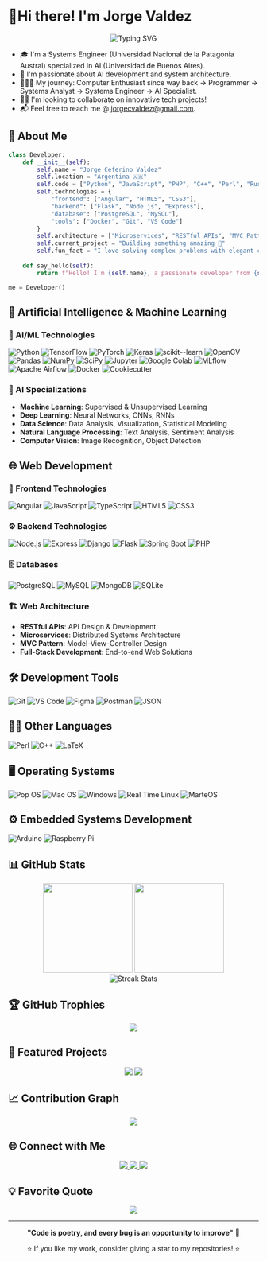 # 🖖Hi there! I'm Jorge Valdez 

<div align="center">
  <img src="https://readme-typing-svg.herokuapp.com?font=Fira+Code&pause=1000&color=2F81F7&center=true&vCenter=true&width=450&lines=AI+Systems+Engineer;Former+Systems+Analyst;Passionate+Programmer;Computer+Enthusiast" alt="Typing SVG" />
</div>

- 🎓 I'm a Systems Engineer (Universidad Nacional de la Patagonia Austral) specialized in AI (Universidad de Buenos Aires).
- 🧠 I'm passionate about AI development and system architecture.
- 👨🏻‍💻 My journey:  Computer Enthusiast since way back → Programmer → Systems Analyst → Systems Engineer → AI Specialist.
- 🤝🏻 I'm looking to collaborate on innovative tech projects!
- 📬 Feel free to reach me @ jorgecvaldez@gmail.com.

## 🚀 About Me

```python
class Developer:
    def __init__(self):
        self.name = "Jorge Ceferino Valdez"
        self.location = "Argentina 🇦🇷"
        self.code = ["Python", "JavaScript", "PHP", "C++", "Perl", "Rust"]
        self.technologies = {
            "frontend": ["Angular", "HTML5", "CSS3"],
            "backend": ["Flask", "Node.js", "Express"],
            "database": ["PostgreSQL", "MySQL"],
            "tools": ["Docker", "Git", "VS Code"]
        }
        self.architecture = ["Microservices", "RESTful APIs", "MVC Pattern"]
        self.current_project = "Building something amazing 🚀"
        self.fun_fact = "I love solving complex problems with elegant code"
    
    def say_hello(self):
        return f"Hello! I'm {self.name}, a passionate developer from {self.location}"

me = Developer()
```

## 🧠 Artificial Intelligence & Machine Learning

### 🤖 AI/ML Technologies
![Python](https://img.shields.io/badge/-Python-3776AB?style=for-the-badge&logo=python&logoColor=white)
![TensorFlow](https://img.shields.io/badge/-TensorFlow-FF6F00?style=for-the-badge&logo=tensorflow&logoColor=white)
![PyTorch](https://img.shields.io/badge/-PyTorch-EE4C2C?style=for-the-badge&logo=pytorch&logoColor=white)
![Keras](https://img.shields.io/badge/-Keras-D00000?style=for-the-badge&logo=keras&logoColor=white)
![scikit--learn](https://img.shields.io/badge/-scikit--learn-F7931E?style=for-the-badge&logo=scikit-learn&logoColor=white)
![OpenCV](https://img.shields.io/badge/-OpenCV-5C3EE8?style=for-the-badge&logo=opencv&logoColor=white)
![Pandas](https://img.shields.io/badge/-Pandas-150458?style=for-the-badge&logo=pandas&logoColor=white)
![NumPy](https://img.shields.io/badge/-NumPy-013243?style=for-the-badge&logo=numpy&logoColor=white)
![SciPy](https://img.shields.io/badge/-SciPy-8CAAE6?style=for-the-badge&logo=scipy&logoColor=white)
![Jupyter](https://img.shields.io/badge/-Jupyter-F37626?style=for-the-badge&logo=jupyter&logoColor=white)
![Google Colab](https://img.shields.io/badge/-Google_Colab-F9AB00?style=for-the-badge&logo=google-colab&logoColor=white)
![MLflow](https://img.shields.io/badge/-MLflow-0194E2?style=for-the-badge&logo=mlflow&logoColor=white)
![Apache Airflow](https://img.shields.io/badge/-Apache_Airflow-017CEE?style=for-the-badge&logo=apache-airflow&logoColor=white)
![Docker](https://img.shields.io/badge/-Docker-2496ED?style=for-the-badge&logo=docker&logoColor=white)
![Cookiecutter](https://img.shields.io/badge/-Cookiecutter-D4AA00?style=for-the-badge&logo=cookiecutter&logoColor=white)

### 🔬 AI Specializations
- **Machine Learning**: Supervised & Unsupervised Learning
- **Deep Learning**: Neural Networks, CNNs, RNNs
- **Data Science**: Data Analysis, Visualization, Statistical Modeling
- **Natural Language Processing**: Text Analysis, Sentiment Analysis
- **Computer Vision**: Image Recognition, Object Detection

## 🌐 Web Development

### 🎨 Frontend Technologies
![Angular](https://img.shields.io/badge/-Angular-DD0031?style=for-the-badge&logo=angular&logoColor=white)
![JavaScript](https://img.shields.io/badge/-JavaScript-F7DF1E?style=for-the-badge&logo=javascript&logoColor=black)
![TypeScript](https://img.shields.io/badge/-TypeScript-3178C6?style=for-the-badge&logo=typescript&logoColor=white)
![HTML5](https://img.shields.io/badge/-HTML5-E34F26?style=for-the-badge&logo=html5&logoColor=white)
![CSS3](https://img.shields.io/badge/-CSS3-1572B6?style=for-the-badge&logo=css3&logoColor=white)

### ⚙️ Backend Technologies
![Node.js](https://img.shields.io/badge/-Node.js-339933?style=for-the-badge&logo=node.js&logoColor=white)
![Express](https://img.shields.io/badge/-Express-000000?style=for-the-badge&logo=express&logoColor=white)
![Django](https://img.shields.io/badge/-Django-092E20?style=for-the-badge&logo=django&logoColor=white)
![Flask](https://img.shields.io/badge/-Flask-000000?style=for-the-badge&logo=flask&logoColor=white)
![Spring Boot](https://img.shields.io/badge/-Spring_Boot-6DB33F?style=for-the-badge&logo=spring-boot&logoColor=white)
![PHP](https://img.shields.io/badge/-PHP-777BB4?style=for-the-badge&logo=php&logoColor=white)

### 🗄️ Databases
![PostgreSQL](https://img.shields.io/badge/-PostgreSQL-336791?style=for-the-badge&logo=postgresql&logoColor=white)
![MySQL](https://img.shields.io/badge/-MySQL-4479A1?style=for-the-badge&logo=mysql&logoColor=white)
![MongoDB](https://img.shields.io/badge/-MongoDB-47A248?style=for-the-badge&logo=mongodb&logoColor=white)
![SQLite](https://img.shields.io/badge/-SQLite-003B57?style=for-the-badge&logo=sqlite&logoColor=white)


### 🏗️ Web Architecture
- **RESTful APIs**: API Design & Development
- **Microservices**: Distributed Systems Architecture
- **MVC Pattern**: Model-View-Controller Design
- **Full-Stack Development**: End-to-end Web Solutions

<!-- ## ☁️ Cloud & DevOps

![AWS](https://img.shields.io/badge/-AWS-FF9900?style=for-the-badge&logo=amazon-aws&logoColor=white)
![Google Cloud](https://img.shields.io/badge/-Google_Cloud-4285F4?style=for-the-badge&logo=google-cloud&logoColor=white)
![Azure](https://img.shields.io/badge/-Azure-0078D4?style=for-the-badge&logo=microsoft-azure&logoColor=white)
![Docker](https://img.shields.io/badge/-Docker-2496ED?style=for-the-badge&logo=docker&logoColor=white)
![Kubernetes](https://img.shields.io/badge/-Kubernetes-326CE5?style=for-the-badge&logo=kubernetes&logoColor=white) -->

## 🛠️ Development Tools

![Git](https://img.shields.io/badge/-Git-F05032?style=for-the-badge&logo=git&logoColor=white)
![VS Code](https://img.shields.io/badge/-VS_Code-007ACC?style=for-the-badge&logo=visual-studio-code&logoColor=white)
![Figma](https://img.shields.io/badge/-Figma-F24E1E?style=for-the-badge&logo=figma&logoColor=white)
![Postman](https://img.shields.io/badge/-Postman-FF6C37?style=for-the-badge&logo=postman&logoColor=white)
![JSON](https://img.shields.io/badge/-JSON-000000?style=for-the-badge&logo=json&logoColor=white)

## 😶‍🌫️ Other Languages

![Perl](https://img.shields.io/badge/-Perl-39457E?style=for-the-badge&logo=perl&logoColor=white)
![C++](https://img.shields.io/badge/-C++-00599C?style=for-the-badge&logo=cplusplus&logoColor=white)
![LaTeX](https://img.shields.io/badge/-LaTeX-43a34b?style=for-the-badge&logo=latex&logoColor=white)
<!-- ![Python](https://img.shields.io/badge/-Python-3776AB?style=for-the-badge&logo=python&logoColor=white)
![JavaScript](https://img.shields.io/badge/-JavaScript-F7DF1E?style=for-the-badge&logo=javascript&logoColor=black)
![TypeScript](https://img.shields.io/badge/-TypeScript-3178C6?style=for-the-badge&logo=typescript&logoColor=white)
![PHP](https://img.shields.io/badge/-PHP-777BB4?style=for-the-badge&logo=php&logoColor=white) -->

## 🖥️ Operating Systems

![Pop OS](https://img.shields.io/badge/-pop_os-48B9C7?style=for-the-badge&logo=popos&logoColor=white)
![Mac OS](https://img.shields.io/badge/-macOS-000000?style=for-the-badge&logo=macos&logoColor=white)
![Windows](https://img.shields.io/badge/-windows-0078d7?style=for-the-badge&logo=windows&logoColor=white)
![Real Time Linux](https://img.shields.io/badge/-Real%20Time%20Linux-00BFFF?style=for-the-badge&logo=linux&logoColor=white)
![MarteOS](https://img.shields.io/badge/-MarteOS-FF4500?style=for-the-badge&logo=mars&logoColor=white)


## ⚙️ Embedded Systems Development

<!-- ![C++](https://img.shields.io/badge/-C++-00599C?style=for-the-badge&logo=cplusplus&logoColor=white) -->
![Arduino](https://img.shields.io/badge/-Arduino-00979D?style=for-the-badge&logo=arduino&logoColor=white)
![Raspberry Pi](https://img.shields.io/badge/-Raspberry%20Pi-C51A4A?style=for-the-badge&logo=raspberry-pi&logoColor=white)

## 📊 GitHub Stats

<div align="center">
  <img height="180em" src="https://github-readme-stats.vercel.app/api?username=jorgeceferinovaldez&show_icons=true&theme=tokyonight&include_all_commits=true&count_private=true"/>
  <img height="180em" src="https://github-readme-stats.vercel.app/api/top-langs/?username=jorgeceferinovaldez&layout=compact&langs_count=8&theme=tokyonight"/>
</div>

<div align="center">
  <img src="https://github-readme-streak-stats.herokuapp.com/?user=jorgeceferinovaldez&theme=tokyonight" alt="Streak Stats"/>
</div>

## 🏆 GitHub Trophies

<div align="center">
  <img src="https://github-profile-trophy.vercel.app/?username=jorgeceferinovaldez&theme=tokyonight&no-frame=true&column=7"/>
</div>

## 🌟 Featured Projects

<div align="center">
  <a href="https://github.com/jorgeceferinovaldez/project-1">
    <img src="https://github-readme-stats.vercel.app/api/pin/?username=YOUR_USERNAME&repo=project-1&theme=tokyonight" />
  </a>
  <a href="https://github.com/jorgeceferinovaldez/project-2">
    <img src="https://github-readme-stats.vercel.app/api/pin/?username=YOUR_USERNAME&repo=project-2&theme=tokyonight" />
  </a>
</div>

## 📈 Contribution Graph

<div align="center">
  <img src="https://github-readme-activity-graph.vercel.app/graph?username=jorgeceferinovaldez&theme=tokyo-night&bg_color=1a1b27&hide_border=true" />
</div>

## 🌐 Connect with Me

<div align="center">
  <a href="https://linkedin.com/in/jorge-valdez-4184b24/" target="_blank">
    <img src="https://img.shields.io/badge/-LinkedIn-0077B5?style=for-the-badge&logo=linkedin&logoColor=white"/>
  </a>
  <a href="https://instagram.com/jorgeceferinovaldez" target="_blank">
    <img src="https://img.shields.io/badge/-Instagram-E4405F?style=for-the-badge&logo=instagram&logoColor=white"/>
  </a>
  <a href="mailto:jorgecvaldez@gmail.com" target="_blank">
    <img src="https://img.shields.io/badge/-Gmail-D14836?style=for-the-badge&logo=gmail&logoColor=white"/>
  </a>

</div>

## 💡 Favorite Quote

<div align="center">
  <img src="https://quotes-github-readme.vercel.app/api?type=horizontal&theme=tokyonight" />
</div>

---

<div align="center">
  
  **"Code is poetry, and every bug is an opportunity to improve"** 🚀
  
  ⭐ If you like my work, consider giving a star to my repositories! ⭐
  
</div>